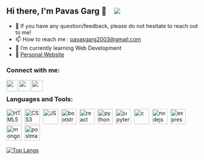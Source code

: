 ## Hi there, I'm Pavas Garg 👋 &nbsp;&nbsp; ![](https://komarev.com/ghpvc/?username=pavas23)

<ul>
  <li> 💬 If you have any question/feedback, please do not hesitate to reach out to me!            </li>
  <li> 📫 How to reach me : <a href = "mailto:pavasgarg2003@gmail.com">pavasgarg2003@gmail.com</a> </li>
  <li>🌱 I’m currently learning Web Development</li>
  <li> 🚀 <a href = "https://pavas23.github.io/pavasgarg" target="_blank">Personal Website</a></li>
</ul>

### Connect with me:

<a href = "https://www.linkedin.com/"><img align = "left" width = "30px" height = "30px" src ="https://raw.githubusercontent.com/yushi1007/yushi1007/main/images/linkedin.png"/></a>
<a href = "https://www.twitter.com/"><img align = "left" width = "30px" height = "30px" src ="https://user-images.githubusercontent.com/97559428/180426804-a594c867-2e4a-4343-be5e-95fda672d5c4.png"/></a> 
<a href = "https://www.instagram.com/"><img align = "left" width = "30px" height = "30px" src ="https://user-images.githubusercontent.com/97559428/180426788-9f0504eb-0f15-4023-bfc3-83dd5d97771b.png"/></a> 

<br>


### Languages and Tools:
<img src="https://user-images.githubusercontent.com/97559428/182453721-489a3c5e-37b2-438a-b101-4a626abb57ed.svg" title="HTML5" alt="HTML5" width="40" height="40"/>&nbsp;
<img src="https://user-images.githubusercontent.com/97559428/182453845-6bc43426-ac29-44b2-b366-f8bf9d4cc046.svg"  title="CSS3" alt="CSS3" width="40" height="40"/>&nbsp;
<img src="https://user-images.githubusercontent.com/97559428/182455810-77bfcaf1-b6e1-4a07-95ee-2d1f8bad5c32.svg"  title="JS" alt="JS" width="40" height="40"/>&nbsp;
<img src="https://user-images.githubusercontent.com/97559428/182455163-2c38a6d1-282f-4373-a50d-f87db834d500.svg"  title="bootstrap" alt="bootstrap" width="40" height="40"/>&nbsp;
<img src="https://user-images.githubusercontent.com/97559428/182455189-39870fc7-31e8-4826-8300-be3bd79b6ae5.svg"  title="react" alt="react" width="40" height="40"/>&nbsp;
<img src="https://user-images.githubusercontent.com/97559428/182455187-1be9dd31-d358-4aa0-a00f-ff4dc112d471.svg"  title="python" alt="python" width="40" height="40"/>&nbsp;
<img src="https://user-images.githubusercontent.com/97559428/182455177-8188de76-60bb-454b-8dd3-238500d1176a.svg"  title="jupyter" alt="jupyter" width="40" height="40"/>&nbsp;
<img src="https://user-images.githubusercontent.com/97559428/182455806-21ec2dd0-1404-4cc1-b67a-d1cd3f87b54f.svg"  title="c" alt="c" width="40" height="40"/>&nbsp;
<img src="https://user-images.githubusercontent.com/97559428/182455184-6a0dd7bb-f318-4896-a78a-d1da9309026b.svg"  title="nodejs" alt="nodejs" width="40" height="40"/>&nbsp;
<img src="https://user-images.githubusercontent.com/97559428/182457493-2083b604-d271-4b8e-bbf1-0539bc73c538.svg"  title="express" alt="express" width="40" height="40"/>&nbsp;
<img src="https://user-images.githubusercontent.com/97559428/182455179-3bba1e1e-97f7-43ea-af1c-e71032c5e8c2.svg"  title="mongodb" alt="mongodb" width="40" height="40"/>&nbsp;
<img src="https://user-images.githubusercontent.com/97559428/182458071-253339be-6b14-4381-b364-e684636d37a8.svg"  title="postman" alt="postman" width="40" height="40"/>&nbsp;


<!-- [![Top Langs](https://github-readme-stats.vercel.app/api/top-langs/?username=pavas23&layout=compact&theme=github_dark)](https://github.com/pavas23/github-readme-stats)

 -->
 
 [![Top Langs](https://github-readme-stats.vercel.app/api/top-langs/?username=pavas23&layout=compact&theme=github_dark)](https://github.com/pavas23/github-readme-stats)
